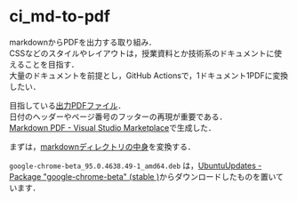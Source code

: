 # ci_md-to-pdf
markdownからPDFを出力する取り組み．  
CSSなどのスタイルやレイアウトは，授業資料とか技術系のドキュメントに使えることを目指す．  
大量のドキュメントを前提とし，GitHub Actionsで，1ドキュメント1PDFに変換したい．  

目指している[出力PDFファイル](./Goal_01_Doc.pdf)．  
日付のヘッダーやページ番号のフッターの再現が重要である．  
[Markdown PDF - Visual Studio Marketplace](https://marketplace.visualstudio.com/items?itemName=yzane.markdown-pdf)で生成した．

まずは，[markdownディレクトリの中身](./markdown)を変換する．

`google-chrome-beta_95.0.4638.49-1_amd64.deb` は，[UbuntuUpdates - Package "google-chrome-beta" (stable )](https://www.ubuntuupdates.org/package/google_chrome/stable/main/base/google-chrome-beta)からダウンロードしたものを置いています．

